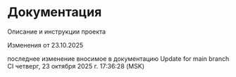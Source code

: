 # Документация

Описание и инструкции проекта

Изменения от 23.10.2025

последнее изменение вносимое в документацию
Update for main branch CI четверг, 23 октября 2025 г. 17:36:28 (MSK)
